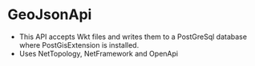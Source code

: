 # GeoJsonApi

- This API accepts Wkt files and writes them to a PostGreSql database where PostGisExtension is installed.
- Uses NetTopology, NetFramework and OpenApi
